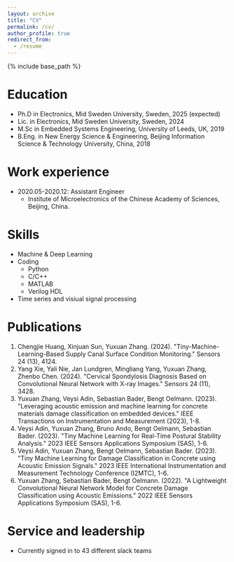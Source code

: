 ```yaml
---
layout: archive
title: "CV"
permalink: /cv/
author_profile: true
redirect_from:
  - /resume
---
```


{% include base_path %}

Education
======
* Ph.D in Electronics, Mid Sweden University, Sweden, 2025 (expected)
* Lic. in Electronics, Mid Sweden University, Sweden, 2024
* M.Sc in Embedded Systems Engineering, University of Leeds, UK, 2019
* B.Eng. in New Energy Science & Engineering, Beijing Information Science & Technology University, China, 2018

Work experience
======
* 2020.05-2020.12: Assistant Engineer
  * Institute of Microelectronics of the Chinese Academy of Sciences, Beijing, China.

Skills
======
* Machine & Deep Learning
* Coding
  * Python
  * C/C++
  * MATLAB
  * Verilog HDL
* Time series and visiual signal processing

Publications
======
1. Chengjie Huang, Xinjuan Sun, Yuxuan Zhang. (2024). "Tiny-Machine-Learning-Based Supply Canal Surface Condition Monitoring." Sensors 24 (13), 4124.
2. Yang Xie, Yali Nie, Jan Lundgren, Mingliang Yang, Yuxuan Zhang, Zhenbo Chen. (2024). "Cervical Spondylosis Diagnosis Based on Convolutional Neural Network with X-ray Images." Sensors 24 (11), 3428.
3. Yuxuan Zhang, Veysi Adin, Sebastian Bader, Bengt Oelmann. (2023). "Leveraging acoustic emission and machine learning for concrete materials damage classification on embedded devices." IEEE Transactions on Instrumentation and Measurement (2023), 1-8.
4. Veysi Adin, Yuxuan Zhang, Bruno Ando, Bengt Oelmann, Sebastian Bader. (2023). "Tiny Machine Learning for Real-Time Postural Stability Analysis." 2023 IEEE Sensors Applications Symposium (SAS), 1-6.
5. Veysi Adin, Yuxuan Zhang, Bengt Oelmann, Sebastian Bader. (2023). "Tiny Machine Learning for Damage Classification in Concrete using Acoustic Emission Signals." 2023 IEEE International Instrumentation and Measurement Technology Conference (I2MTC), 1-6.
6. Yuxuan Zhang, Sebastian Bader, Bengt Oelmann. (2022). "A Lightweight Convolutional Neural Network Model for Concrete Damage Classification using Acoustic Emissions." 2022 IEEE Sensors Applications Symposium (SAS), 1-6.
  
  
Service and leadership
======
* Currently signed in to 43 different slack teams
